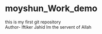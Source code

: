 # moyshun_Work_demo
this is my first git repository <br>
Author- Iftiker Jahid
Im the servent of Allah

